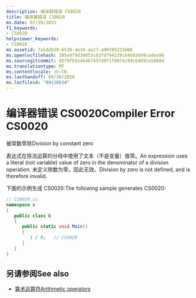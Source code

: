 ```yaml
---
description: 编译器错误 CS0020
title: 编译器错误 CS0020
ms.date: 07/20/2015
f1_keywords:
- CS0020
helpviewer_keywords:
- CS0020
ms.assetid: 7a54db39-6530-4e34-aa17-a90f85223d08
ms.openlocfilehash: 305e9f9d38053c63fd794229cb4683d49cadea96
ms.sourcegitcommit: d579fb5e4b46745fd0f1f8874c94c6469ce58604
ms.translationtype: MT
ms.contentlocale: zh-CN
ms.lasthandoff: 08/30/2020
ms.locfileid: "89138834"
---
```

# <a name="compiler-error-cs0020"></a><span data-ttu-id="a11f6-103">编译器错误 CS0020</span><span class="sxs-lookup"><span data-stu-id="a11f6-103">Compiler Error CS0020</span></span>
<span data-ttu-id="a11f6-104">被常数零除</span><span class="sxs-lookup"><span data-stu-id="a11f6-104">Division by constant zero</span></span>  
  
 <span data-ttu-id="a11f6-105">表达式在除法运算的分母中使用了文本（不是变量）值零。</span><span class="sxs-lookup"><span data-stu-id="a11f6-105">An expression uses a literal (not variable) value of zero in the denominator of a division operation.</span></span> <span data-ttu-id="a11f6-106">未定义除数为零，因此无效。</span><span class="sxs-lookup"><span data-stu-id="a11f6-106">Division by zero is not defined, and is therefore invalid.</span></span>  
  
 <span data-ttu-id="a11f6-107">下面的示例生成 CS0020:</span><span class="sxs-lookup"><span data-stu-id="a11f6-107">The following sample generates CS0020:</span></span>  
  
```csharp  
// CS0020.cs  
namespace x  
{  
   public class b  
   {  
      public static void Main()  
      {  
         1 / 0;   // CS0020  
      }  
   }  
}  
```  
  
## <a name="see-also"></a><span data-ttu-id="a11f6-108">另请参阅</span><span class="sxs-lookup"><span data-stu-id="a11f6-108">See also</span></span>

- [<span data-ttu-id="a11f6-109">算术运算符</span><span class="sxs-lookup"><span data-stu-id="a11f6-109">Arithmetic operators</span></span>](../language-reference/operators/arithmetic-operators.md)
